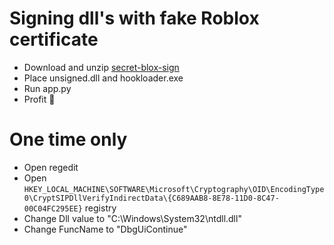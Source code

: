 # Signing dll's with fake Roblox certificate

* Download and unzip [secret-blox-sign](https://github.com/secret-blox/secret-blox-sign)
* Place unsigned.dll and hookloader.exe
* Run app.py
* Profit 🤑


# One time only
* Open regedit
* Open `HKEY_LOCAL_MACHINE\SOFTWARE\Microsoft\Cryptography\OID\EncodingType 0\CryptSIPDllVerifyIndirectData\{C689AAB8-8E78-11D0-8C47-00C04FC295EE}` registry
* Change Dll value to "C:\\Windows\\System32\\ntdll.dll"
* Change FuncName to "DbgUiContinue"
